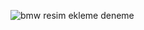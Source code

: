 ![bmw](https://github.com/user-attachments/assets/bbbadcc0-f07d-4714-8ba2-4925127a3d8a)
resim ekleme deneme
